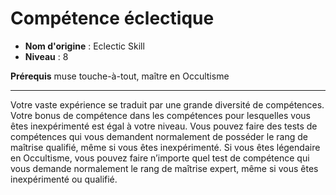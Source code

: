 # Compétence éclectique

 * **Nom d'origine** : Eclectic Skill
 * **Niveau** : 8


<p><strong>Prérequis</strong> muse touche-à-tout, maître en Occultisme</p>
<hr>
<p>Votre vaste expérience se traduit par une grande diversité de compétences. Votre bonus de compétence dans les compétences pour lesquelles vous êtes inexpérimenté est égal à votre niveau. Vous pouvez faire des tests de compétences qui vous demandent normalement de posséder le rang de maîtrise qualifié, même si vous êtes inexpérimenté. Si vous êtes légendaire en Occultisme, vous pouvez faire n’importe quel test de compétence qui vous demande normalement le rang de maîtrise expert, même si vous êtes inexpérimenté ou qualifié.</p>